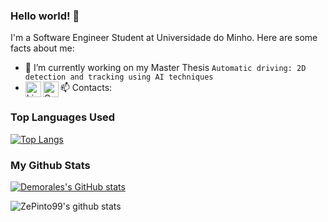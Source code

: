 ### Hello world! 👋

I'm a Software Engineer Student at Universidade do Minho. Here are some facts about me:

- 🔭 I’m currently working on my Master Thesis ```Automatic driving: 2D detection and tracking using AI techniques```
- 📫 Contacts:
[<img align="left" alt="LinkedIn" width="25px" src="https://image.flaticon.com/icons/png/512/174/174857.png"/>][linkedin]
[<img align="left" alt="Gmail" width="25px" src="https://image.flaticon.com/icons/png/512/281/281769.png"/>][email] 

[linkedin]: https://www.linkedin.com/in/jos%C3%A9-pinto-b60725114/
[email]: mailto:z.miguelpinto@gmail.com

### Top Languages Used
[![Top Langs](https://github-readme-stats.vercel.app/api/top-langs/?username=ZePinto99&layout=compact&theme=radical&langs_count=8)](https://github.com/ZePinto99/)
### My Github Stats
[![Demorales's GitHub stats](https://github-readme-stats.vercel.app/api?username=ZePinto99&show_icons=true&theme=radical)](https://github.com/ZePinto99/)


![ZePinto99's github stats](https://github-readme-stats.vercel.app/api?username=ZePinto99&count_private=true&show_icons=true&theme=dracula)
